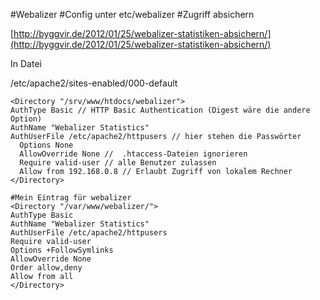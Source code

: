 #Webalizer
#Config
 unter etc/webalizer
#Zugriff absichern

[http://byggvir.de/2012/01/25/webalizer-statistiken-absichern/](http://byggvir.de/2012/01/25/webalizer-statistiken-absichern/) 

In Datei

/etc/apache2/sites-enabled/000-default 

    <Directory "/srv/www/htdocs/webalizer">
    AuthType Basic // HTTP Basic Authentication (Digest wäre die andere Option)  
    AuthName "Webalizer Statistics"
    AuthUserFile /etc/apache2/httpusers // hier stehen die Passwörter
      Options None
      AllowOverride None //  .htaccess-Dateien ignorieren   
      Require valid-user // alle Benutzer zulassen
      Allow from 192.168.0.8 // Erlaubt Zugriff von lokalem Rechner
    </Directory>  
    
    #Mein Eintrag für webalizer
    <Directory "/var/www/webalizer/">
    AuthType Basic
    AuthName "Webalizer Statistics"
    AuthUserFile /etc/apache2/httpusers
    Require valid-user
    Options +FollowSymlinks
    AllowOverride None
    Order allow,deny
    Allow from all
    </Directory>
